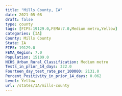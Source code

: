 ```yaml
---
title: "Mills County, IA"
date: 2021-05-08
draft: false
type: county
tags: [FIPS:19129.0,FEMA:7.0,Medium metro,Yellow]
categories: [IA]
County: Mills County
State: IA
FIPS: 19129.0
FEMA_Region: 7.0
Population: 15109.0
NCHS_Urban_Rural_Classification: Medium metro
Tests_in_prior_14_days: 322.0
Fourteen_day_test_rate_per_100000: 2131.0
Percent_Positivity_in_prior_14_days: 0.062
Level: Yellow
url: /states/IA/mills-county
---
```



